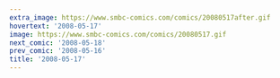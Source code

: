 ```yaml
---
extra_image: https://www.smbc-comics.com/comics/20080517after.gif
hovertext: '2008-05-17'
image: https://www.smbc-comics.com/comics/20080517.gif
next_comic: '2008-05-18'
prev_comic: '2008-05-16'
title: '2008-05-17'
---
```


